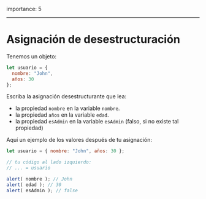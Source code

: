 importance: 5

---

# Asignación de desestructuración

Tenemos un objeto:

```js
let usuario = {
  nombre: "John",
  años: 30
};
```

Escriba la asignación desestructurante que lea:

- la propiedad `nombre` en la variable `nombre`.
- la propiedad `años` en la variable `edad`.
- la propiedad `esAdmin` en la variable `esAdmin` (falso, si no existe tal propiedad)

Aquí un ejemplo de los valores después de tu asignación:

```js
let usuario = { nombre: "John", años: 30 };

// tu código al lado izquierdo:
// ... = usuario

alert( nombre ); // John
alert( edad ); // 30
alert( esAdmin ); // false
```
